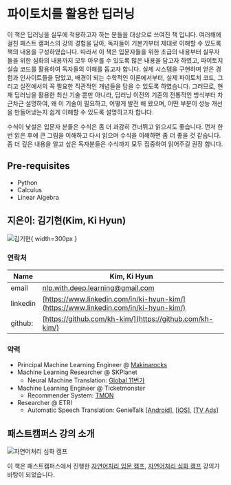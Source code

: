 # 파이토치를 활용한 딥러닝

이 책은 딥러닝을 실무에 적용하고자 하는 분들을 대상으로 쓰여진 책 입니다. 여러해에 걸친 패스트 캠퍼스의 강의 경험을 담아, 독자들이 기본기부터 제대로 이해할 수 있도록 책의 내용을 구성하였습니다. 따라서 이 책은 입문자들을 위한 초급의 내용부터 실무자들을 위한 심화의 내용까지 모두 아우를 수 있도록 많은 내용을 담고자 하였고, 파이토치 실습 코드를 활용하여 독자들의 이해를 돕고자 합니다. 실제 시스템을 구현하며 얻은 경험과 인사이트들을 담았고, 배경이 되는 수학적인 이론에서부터, 실제 파이토치 코드, 그리고 실전에서의 꼭 필요한 직관적인 개념들을 담을 수 있도록 하였습니다. 그러므로, 현재 딥러닝을 활용한 최신 기술 뿐만 아니라, 딥러닝 이전의 기존의 전통적인 방식부터 차근차근 설명하여, 왜 이 기술이 필요하고, 어떻게 발전 해 왔으며, 어떤 부분이 성능 개선을 만들어냈는지 쉽게 이해할 수 있도록 설명하고자 합니다.

수식이 낯설은 입문자 분들은 수식은 좀 더 과감히 건너뛰고 읽으셔도 좋습니다. 먼저 한번 읽은 후에 큰 그림을 이해하고 다시 읽으며 수식을 이해하면 좀 더 좋을 것 같습니다. 좀 더 깊은 내용을 알고 싶은 독자분들은 수식까지 모두 집중하여 읽어주길 권장 합니다.

## Pre-requisites

* Python
* Calculus
* Linear Algebra

## 지은이: 김기현(Kim, Ki Hyun)

![김기현](./assets/me.jpeg){ width=300px }

### 연락처

|Name|Kim, Ki Hyun|
|-|-|
|email|nlp.with.deep.learning@gmail.com|
|linkedin|[https://www.linkedin.com/in/ki-hyun-kim/](https://www.linkedin.com/in/ki-hyun-kim/)|
|github:|[https://github.com/kh-kim/](https://github.com/kh-kim/)|

### 약력

* Principal Machine Learning Engineer @ [Makinarocks](http://makinarocks.ai)
* Machine Learning Researcher @ SKPlanet 
  * Neural Machine Translation: [Global 11번가](http://global.11st.co.kr/html/en/main_en.html?trlang=en)
* Machine Learning Engineer @ Ticketmonster 
  * Recommender System: [TMON](http://www.ticketmonster.co.kr/)
* Researcher @ ETRI 
  * Automatic Speech Translation: GenieTalk [[Android](https://play.google.com/store/apps/details?id=com.hancom.interfree.genietalk&hl=ko)], [[iOS](https://itunes.apple.com/kr/app/지니톡-genietalk/id1104930501?mt=8)], [[TV Ads](https://www.youtube.com/watch?v=Jda0G0yhWpM)]

## 패스트캠퍼스 강의 소개

![자연어처리 심화 캠프](./assets/fastcampus_lecture.png)

이 책은 패스트캠퍼스에서 진행한 [자연어처리 입문 캠프](https://www.fastcampus.co.kr/data_camp_nlpbasic/), [자연어처리 심화 캠프](http://www.fastcampus.co.kr/data_camp_nlpadv/) 강의가 바탕이 되었습니다.
